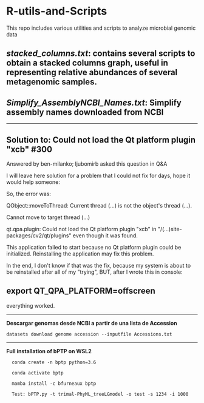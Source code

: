 # R-utils-and-Scripts
This repo includes various utilities and scripts to analyze microbial genomic data

*stacked_columns.txt*: contains several scripts to obtain a stacked columns graph, useful in representing relative abundances of several metagenomic samples. 
-------------------------------------------------------------------------------------------------------------------------------------------------------------
*Simplify_AssemblyNCBI_Names.txt*: Simplify assembly names downloaded from NCBI
-------------------------------------------------------------------------------
-------------------------------------------------------------
Solution to: Could not load the Qt platform plugin "xcb" #300
-------------------------------------------------------------
 Answered by ben-milanko; ljubomirb asked this question in Q&A

I will leave here solution for a problem that I could not fix for days, hope it would help someone:

So, the error was:

QObject::moveToThread: Current thread (...) is not the object's thread (...).

Cannot move to target thread (...)

qt.qpa.plugin: Could not load the Qt platform plugin "xcb" in "/(...)site-packages/cv2/qt/plugins" even though it was found.

This application failed to start because no Qt platform plugin could be initialized. Reinstalling the application may fix this problem.

In the end, I don't know if that was the fix, because my system is about to be reinstalled after all of my "trying", BUT, after I wrote this in console:

export QT_QPA_PLATFORM=offscreen 
--------------------------------
everything worked.

--------------------------------

**Descargar genomas desde NCBI a partir de una lista de Accession**
   
    datasets download genome accession --inputfile Accessions.txt

-------------------------------------------------------------------

**Full installation of bPTP on WSL2**

      conda create -n bptp python=3.6
   
      conda activate bptp
   
      mamba install -c bfurneaux bptp
   
      Test: bPTP.py -t trimal-PhyML_treeLGmodel -o test -s 1234 -i 1000

